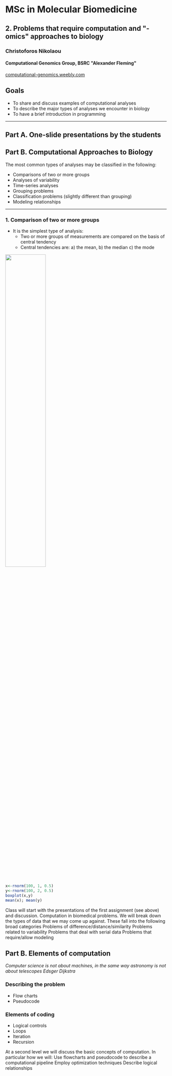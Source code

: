 # MSc in Molecular Biomedicine

## 2. Problems that require computation and "-omics" approaches to biology
### Christoforos Nikolaou  
#### Computational Genomics Group, BSRC "Alexander Fleming" 
[computational-genomics.weebly.com](http://computational-genomics.weebly.com)  

## Goals
* Το share and discuss examples of computational analyses
* To describe the major types of analyses we encounter in biology
* To have a brief introduction in programming
---

## Part A. One-slide presentations by the students

## Part B. Computational Approaches to Biology
The most common types of analyses may be classified in the following:
* Comparisons of two or more groups
* Analyses of variability
* Time-series analyses
* Grouping problems
* Classification problems (slightly different than grouping)
* Modeling relationships

---

### 1. Comparison of two or more groups
* It is the simplest type of analysis:
  - Two or more groups of measurements are compared on the basis of central tendency
  - Central tendencies are: a) the mean, b) the median c) the mode
 <img src="https://github.com/christoforos-nikolaou/MolBioMedClass/blob/master/Figures/Statistics/MeanMedianMode.png" width="50%" height="50%" style="float: center"> 

 ```r
 x<-rnorm(100, 1, 0.5)
 y<-rnorm(100, 2, 0.5)
 boxplot(x,y)
 mean(x); mean(y)
  ```

Class will start with the presentations of the first assignment (see above) and discussion.
Computation in biomedical problems. We will break down the types of data that we may come up against. These fall into the following broad categories
Problems of difference/distance/similarity
Problems related to variability
Problems that deal with serial data
Problems that require/allow modeling


## Part B. Elements of computation
_Computer science is not about machines, in the same way astronomy is not about telescopes_
_Edsger Dijkstra_


### Describing the problem

* Flow charts
* Pseudocode

### Elements of coding

* Logical controls
* Loops
* Iteration
* Recursion


At a second level we will discuss the basic concepts of computation. In particular how we will:
Use flowcharts and pseudocode to describe a computational pipeline
Employ optimization techniques
Describe logical relationships
